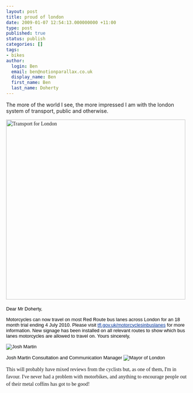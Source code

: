 ```yaml
---
layout: post
title: proud of london
date: 2009-01-07 12:54:13.000000000 +11:00
type: post
published: true
status: publish
categories: []
tags:
- bikes
author:
  login: Ben
  email: ben@notionparallax.co.uk
  display_name: Ben
  first_name: Ben
  last_name: Doherty
---
```

<p>The more of the world I see, the more impressed I am with the london system of transport, public and otherwise.<span class="Apple-style-span" style="font-family: 'bitstream vera sans'; line-height: normal">  </span></p>
<p><span class="Apple-style-span" style="font-family: 'bitstream vera sans'; line-height: normal"></span><span class="Apple-style-span" style="font-family: 'bitstream vera sans'; line-height: normal"></span><span class="Apple-style-span" style="font-family: 'bitstream vera sans'; line-height: normal"><span class="Apple-style-span" style="font-family: Georgia; line-height: 20px"><img src="{{ site.baseurl }}/assets/plain_header.gif" alt="Transport for London" width="490" border="0" /><span class="Apple-style-span" style="font-family: 'bitstream vera sans'; line-height: normal">  </span></span></span></p>
<p><span class="Apple-style-span" style="font-family: 'bitstream vera sans'; line-height: normal"><span class="Apple-style-span" style="font-family: Georgia; line-height: 20px"><span class="Apple-style-span" style="font-family: 'bitstream vera sans'; line-height: normal"></span></span></span><span class="Apple-style-span" style="font-family: 'bitstream vera sans'; line-height: normal"><span class="Apple-style-span" style="font-family: Georgia; line-height: 20px"><span class="Apple-style-span" style="font-family: 'bitstream vera sans'; line-height: normal"></span><span class="Apple-style-span" style="font-family: 'bitstream vera sans'; line-height: normal"><span style="font-family: 'bitstream vera sans',verdana,sans-serif; font-size: 12pt"><font size="2" color="#000000" face="Arial, Helvetica, sans-serif">Dear Mr Doherty, </font></span></span></span></span></p>
<p><span class="Apple-style-span" style="font-family: 'bitstream vera sans'; line-height: normal"><span class="Apple-style-span" style="font-family: Georgia; line-height: 20px"><span class="Apple-style-span" style="font-family: 'bitstream vera sans'; line-height: normal"><span style="font-family: 'bitstream vera sans',verdana,sans-serif; font-size: 12pt"><font size="2" color="#000000" face="Arial, Helvetica, sans-serif">Motorcycles can now travel on most Red Route bus lanes across London for an 18 month trial ending 4 July 2010. Please visit <a href="http://www.c-f-1.com/d.aspx?e=MTUzODIzMTk0NQ==&amp;c=1&amp;linkID=1086390" target="_blank" title="This external link will open in a new window" style="color: #003399">tfl.gov.uk/motorcyclesinbuslanes</a> for more information. New signage has been installed on all relevant routes to show which bus lanes motorcycles are allowed to travel on. Yours sincerely,</font></span></span></span></span></p>
<p><span class="Apple-style-span" style="font-family: 'bitstream vera sans'; line-height: normal"><span class="Apple-style-span" style="font-family: Georgia; line-height: 20px"><span class="Apple-style-span" style="font-family: 'bitstream vera sans'; line-height: normal"><span style="font-family: 'bitstream vera sans',verdana,sans-serif; font-size: 12pt"></span></span><span class="Apple-style-span" style="font-family: 'bitstream vera sans'; line-height: normal"><span style="font-family: 'bitstream vera sans',verdana,sans-serif; font-size: 12pt"><font size="2" color="#000000" face="Arial, Helvetica, sans-serif"><img src="{{ site.baseurl }}/assets/josh_martin.jpg" alt="Josh Martin" /></font></span></span><span class="Apple-style-span" style="font-family: 'bitstream vera sans'; line-height: normal"><span style="font-family: 'bitstream vera sans',verdana,sans-serif; font-size: 12pt"></span></span></span></span></p>
<p><span class="Apple-style-span" style="font-family: 'bitstream vera sans'; line-height: normal"><span class="Apple-style-span" style="font-family: Georgia; line-height: 20px"><span class="Apple-style-span" style="font-family: 'bitstream vera sans'; line-height: normal"><span style="font-family: 'bitstream vera sans',verdana,sans-serif; font-size: 12pt"><font size="2" color="#000000" face="Arial, Helvetica, sans-serif">Josh Martin Consultation and Communication Manager <img src="{{ site.baseurl }}/assets/mayor_london.gif" alt="Mayor of London" /> </font></span></span></span></span></p>
<p><span class="Apple-style-span" style="font-family: 'bitstream vera sans'; line-height: normal"><span class="Apple-style-span" style="font-family: Georgia; line-height: 20px">This will probably have mixed reviews from the cyclists but, as one of them, I'm in favour. I've never had a problem with motorbikes, and anything to encourage people out of their metal coffins has got to be good!</span></span></p>
